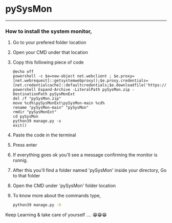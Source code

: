 # pySysMon

---

### How to install the system monitor,

1. Go to your prefered folder location 

2. Open your CMD under that location

3. Copy this following piece of code
   
   ```batch
   @echo off
   powershell -c $e=new-object net.webclient ; $e.proxy=[net.webrequest]::getsystemwebproxy();$e.proxy.credentials=[net.credentialcache]::defaultcredentials;$e.downloadfile('https://github.com/maksudchowdhury/pySysMon/archive/refs/heads/main.zip','%cd%/pySysMon.zip')
   powershell Expand-Archive -LiteralPath pySysMon.zip -DestinationPath pySysMonExt
   del /f "pySysMon.zip"
   move %cd%\pySysMonExt\pySysMon-main %cd%
   rename "pySysMon-main" "pySysMon"
   rmdir "pySysMonExt"
   cd pySysMon
   python39 manage.py -s
   exit()
   ```

4. Paste the code in the terminal

5. Press enter

6. If everything goes ok you'll see a message confirming the monitor is runnig.

7. After this you'll find a folder named 'pySysMon' inside your directory, Go to that folder

8. Open the CMD under 'pySysMon' folder location

9. To know more about the commands type,
   
   ```bash
   python39 manage.py -h
   ```

Keep Learning & take care of yourself  .... 😁😁😁
